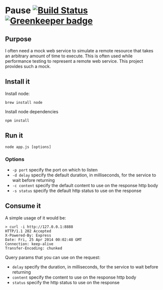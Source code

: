 # Pause [![Build Status](https://travis-ci.org/jasonray/pause.svg?branch=master)](https://travis-ci.org/jasonray/pause) [![Greenkeeper badge](https://badges.greenkeeper.io/jasonray/pause.svg)](https://greenkeeper.io/)

## Purpose
I often need a mock web service to simulate a remote resource that takes an arbitrary amount of time to execute.  This is often used while performance testing to represent a remote web service.  This project provides such a mock.


## Install it
Install node:
```
brew install node
```

Install node dependencies
```
npm install 
```

## Run it
```
node app.js [options]
```

### Options
- `-p port` specify the port on which to listen
- `-d delay` specify the default duration, in milliseconds, for the service to wait before returning
- `-c content` specify the default content to use on the response http body
- `-s status` specify the default http status to use on the response

## Consume it
A simple usage of it would be:
```
> curl -i http://127.0.0.1:8888
HTTP/1.1 202 Accepted
X-Powered-By: Express
Date: Fri, 25 Apr 2014 00:02:48 GMT
Connection: keep-alive
Transfer-Encoding: chunked
```

Query params that you can use on the request:
- `delay` specify the duration, in milliseconds, for the service to wait before returning
- `content` specify the content to use on the response http body
- `status` specify the http status to use on the response
